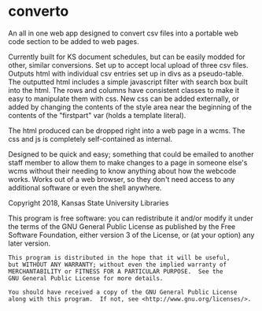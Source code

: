 # converto
An all in one web app designed to convert csv files into a portable web code section to be added to web pages.

Currently built for KS document schedules, but can be easily modded for other, similar conversions.
Set up to accept local upload of three csv files. Outputs html with individual csv entries set up in divs as a pseudo-table. The outputted html includes a simple javascript filter with search box built into the html. The rows and columns have consistent classes to make it easy to manipulate them with css. New css can be added externally, or added by changing the contents of the style area near the beginning of the contents of the "firstpart" var (holds a template literal).

The html produced can be dropped right into a web page in a wcms. The css and js is completely self-contained as internal.

Designed to be quick and easy; something that could be emailed to another staff member to allow them to make changes to a page in someone else's wcms without their needing to know anything about how the webcode works. Works out of a web browser, so they don't need access to any additional software or even the shell anywhere.

Copyright 2018, Kansas State University Libraries

This program is free software: you can redistribute it and/or modify
    it under the terms of the GNU General Public License as published by
    the Free Software Foundation, either version 3 of the License, or
    (at your option) any later version.

    This program is distributed in the hope that it will be useful,
    but WITHOUT ANY WARRANTY; without even the implied warranty of
    MERCHANTABILITY or FITNESS FOR A PARTICULAR PURPOSE.  See the
    GNU General Public License for more details.

    You should have received a copy of the GNU General Public License
    along with this program.  If not, see <http://www.gnu.org/licenses/>.
